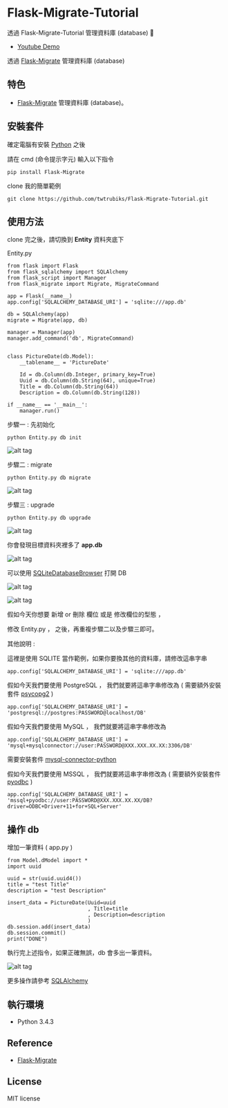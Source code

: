 # Flask-Migrate-Tutorial
透過 Flask-Migrate-Tutorial  管理資料庫 (database) 📝  

* [Youtube Demo](https://youtu.be/-1B4ldgYyGA)   

透過 [Flask-Migrate](https://flask-migrate.readthedocs.io/en/latest/)  管理資料庫 (database)


## 特色
* [Flask-Migrate](https://flask-migrate.readthedocs.io/en/latest/) 管理資料庫 (database)。


## 安裝套件 
確定電腦有安裝 [Python](https://www.python.org/) 之後

請在  cmd (命令提示字元) 輸入以下指令
``` 
pip install Flask-Migrate
```

clone 我的簡單範例

``` 
git clone https://github.com/twtrubiks/Flask-Migrate-Tutorial.git
```

## 使用方法

clone 完之後，請切換到 <b>Entity</b> 資料夾底下

Entity.py

``` 
from flask import Flask
from flask_sqlalchemy import SQLAlchemy
from flask_script import Manager
from flask_migrate import Migrate, MigrateCommand

app = Flask(__name__)
app.config['SQLALCHEMY_DATABASE_URI'] = 'sqlite:///app.db'

db = SQLAlchemy(app)
migrate = Migrate(app, db)

manager = Manager(app)
manager.add_command('db', MigrateCommand)


class PictureDate(db.Model):
    __tablename__ = 'PictureDate'

    Id = db.Column(db.Integer, primary_key=True)
    Uuid = db.Column(db.String(64), unique=True)
    Title = db.Column(db.String(64))
    Description = db.Column(db.String(128))

if __name__ == '__main__':
    manager.run()

```

步驟一 : 先初始化
``` 
python Entity.py db init
```
![alt tag](http://i.imgur.com/WK2vhKg.jpg)

步驟二 : migrate
``` 
python Entity.py db migrate
```
![alt tag](http://i.imgur.com/iCTWKlb.jpg)

步驟三 : upgrade
``` 
python Entity.py db upgrade
```
![alt tag](http://i.imgur.com/4Wh369t.jpg)

你會發現目標資料夾裡多了 <b>app.db</b>

![alt tag](http://i.imgur.com/mpzTLgU.jpg)

可以使用 [SQLiteDatabaseBrowser](http://sqlitebrowser.org/)  打開 DB

![alt tag](http://i.imgur.com/1qL2vwP.jpg)

![alt tag](http://i.imgur.com/VtkNV3u.jpg)

假如今天你想要 新增 or 刪除 欄位 或是 修改欄位的型態 ，

修改 Entity.py ， 之後，再重複步驟二以及步驟三即可。

其他說明 :

這裡是使用 SQLITE 當作範例，如果你要換其他的資料庫，請修改這串字串
``` 
app.config['SQLALCHEMY_DATABASE_URI'] = 'sqlite:///app.db'
```

假如今天我們要使用 PostgreSQL ， 我們就要將這串字串修改為 ( 需要額外安裝套件 [psycopg2](http://initd.org/psycopg/) )
``` 
app.config['SQLALCHEMY_DATABASE_URI'] = 'postgresql://postgres:PASSWORD@localhost/DB'
```

假如今天我們要使用 MySQL ， 我們就要將這串字串修改為
``` 
app.config['SQLALCHEMY_DATABASE_URI'] = 'mysql+mysqlconnector://user:PASSWORD@XXX.XXX.XX.XX:3306/DB'
```
需要安裝套件 [mysql-connector-python](https://github.com/mysql/mysql-connector-python) 

假如今天我們要使用 MSSQL ， 我們就要將這串字串修改為 ( 需要額外安裝套件 [pyodbc](https://mkleehammer.github.io/pyodbc/) )
``` 
app.config['SQLALCHEMY_DATABASE_URI'] = 'mssql+pyodbc://user:PASSWORD@XXX.XXX.XX.XX/DB?driver=ODBC+Driver+11+for+SQL+Server'
```


## 操作 db

增加一筆資料 ( app.py )

``` 
from Model.dModel import *
import uuid

uuid = str(uuid.uuid4())
title = "test Title"
description = "test Description"

insert_data = PictureDate(Uuid=uuid
                          , Title=title
                          , Description=description
                          )
db.session.add(insert_data)
db.session.commit()
print("DONE")

```

執行完上述指令，如果正確無誤，db 會多出一筆資料。

![alt tag](http://i.imgur.com/ywgs8zs.jpg)


更多操作請參考 [SQLAlchemy](https://zh.wikipedia.org/wiki/SQLAlchemy) 



## 執行環境
* Python 3.4.3

## Reference 
* [Flask-Migrate](https://flask-migrate.readthedocs.io/en/latest/) 


## License
MIT license

